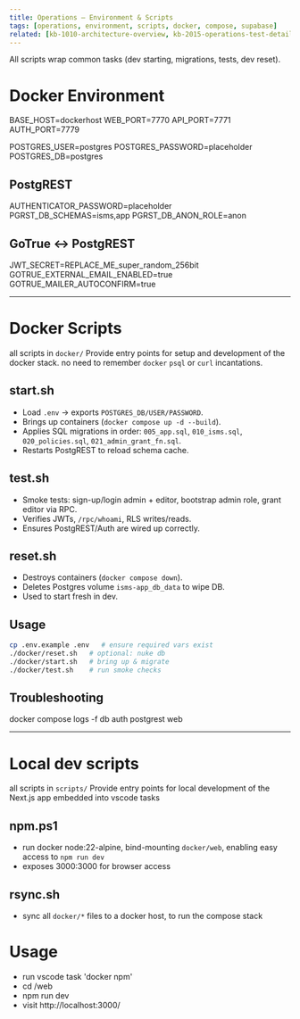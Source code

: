 ```yaml
---
title: Operations – Environment & Scripts
tags: [operations, environment, scripts, docker, compose, supabase]
related: [kb-1010-architecture-overview, kb-2015-operations-test-details, kb-6010-runbooks-runbook-first-start]
---
```


All scripts wrap common tasks (dev starting, migrations, tests, dev reset).

# Docker Environment
BASE_HOST=dockerhost
WEB_PORT=7770
API_PORT=7771
AUTH_PORT=7779

POSTGRES_USER=postgres
POSTGRES_PASSWORD=placeholder
POSTGRES_DB=postgres

## PostgREST 
AUTHENTICATOR_PASSWORD=placeholder
PGRST_DB_SCHEMAS=isms,app
PGRST_DB_ANON_ROLE=anon

## GoTrue <-> PostgREST
JWT_SECRET=REPLACE_ME_super_random_256bit
GOTRUE_EXTERNAL_EMAIL_ENABLED=true
GOTRUE_MAILER_AUTOCONFIRM=true

---
# Docker Scripts
all scripts in `docker/`
Provide entry points for setup and development of the docker stack. 
no need to remember `docker` `psql` or `curl` incantations.

## start.sh
- Load `.env` → exports `POSTGRES_DB/USER/PASSWORD`.  
- Brings up containers (`docker compose up -d --build`).  
- Applies SQL migrations in order: `005_app.sql`, `010_isms.sql`, `020_policies.sql`, `021_admin_grant_fn.sql`.  
- Restarts PostgREST to reload schema cache.

## test.sh
- Smoke tests: sign-up/login admin + editor, bootstrap admin role, grant editor via RPC.  
- Verifies JWTs, `/rpc/whoami`, RLS writes/reads.  
- Ensures PostgREST/Auth are wired up correctly.

## reset.sh
- Destroys containers (`docker compose down`).  
- Deletes Postgres volume `isms-app_db_data` to wipe DB.  
- Used to start fresh in dev.

## Usage
```bash
cp .env.example .env   # ensure required vars exist
./docker/reset.sh   # optional: nuke db
./docker/start.sh   # bring up & migrate
./docker/test.sh    # run smoke checks
```

## Troubleshooting
docker compose logs -f db auth postgrest web

---
# Local dev scripts
all scripts in `scripts/`
Provide entry points for local development of the Next.js app
embedded into vscode tasks

## npm.ps1
- run docker node:22-alpine, bind-mounting `docker/web`, enabling easy access to `npm run dev`
- exposes 3000:3000 for browser access

## rsync.sh
- sync all `docker/*` files to a docker host, to run the compose stack

# Usage
- run vscode task 'docker npm' 
- cd /web
- npm run dev
- visit http://localhost:3000/

